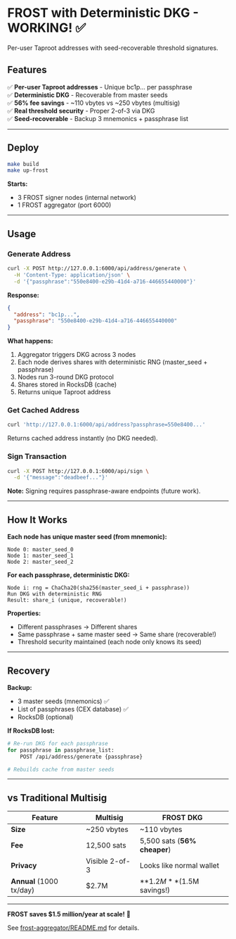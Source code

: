 # FROST with Deterministic DKG - **WORKING!** ✅

Per-user Taproot addresses with seed-recoverable threshold signatures.

## Features

✅ **Per-user Taproot addresses** - Unique bc1p... per passphrase  
✅ **Deterministic DKG** - Recoverable from master seeds  
✅ **56% fee savings** - ~110 vbytes vs ~250 vbytes (multisig)  
✅ **Real threshold security** - Proper 2-of-3 via DKG  
✅ **Seed-recoverable** - Backup 3 mnemonics + passphrase list  

---

## Deploy

```bash
make build
make up-frost
```

**Starts:**
- 3 FROST signer nodes (internal network)
- 1 FROST aggregator (port 6000)

---

## Usage

### Generate Address

```bash
curl -X POST http://127.0.0.1:6000/api/address/generate \
  -H 'Content-Type: application/json' \
  -d '{"passphrase":"550e8400-e29b-41d4-a716-446655440000"}'
```

**Response:**
```json
{
  "address": "bc1p...",
  "passphrase": "550e8400-e29b-41d4-a716-446655440000"
}
```

**What happens:**
1. Aggregator triggers DKG across 3 nodes
2. Each node derives shares with deterministic RNG (master_seed + passphrase)
3. Nodes run 3-round DKG protocol
4. Shares stored in RocksDB (cache)
5. Returns unique Taproot address

### Get Cached Address

```bash
curl 'http://127.0.0.1:6000/api/address?passphrase=550e8400...'
```

Returns cached address instantly (no DKG needed).

### Sign Transaction

```bash
curl -X POST http://127.0.0.1:6000/api/sign \
  -d '{"message":"deadbeef..."}'
```

**Note:** Signing requires passphrase-aware endpoints (future work).

---

## How It Works

**Each node has unique master seed (from mnemonic):**

```
Node 0: master_seed_0
Node 1: master_seed_1  
Node 2: master_seed_2
```

**For each passphrase, deterministic DKG:**

```
Node i: rng = ChaCha20(sha256(master_seed_i + passphrase))
Run DKG with deterministic RNG
Result: share_i (unique, recoverable!)
```

**Properties:**
- Different passphrases → Different shares
- Same passphrase + same master seed → Same share (recoverable!)
- Threshold security maintained (each node only knows its seed)

---

## Recovery

**Backup:**
- 3 master seeds (mnemonics) ✅
- List of passphrases (CEX database) ✅
- RocksDB (optional)

**If RocksDB lost:**
```bash
# Re-run DKG for each passphrase
for passphrase in passphrase_list:
    POST /api/address/generate {passphrase}

# Rebuilds cache from master seeds
```

---

## vs Traditional Multisig

| Feature                  | Multisig       | FROST DKG                    |
| ------------------------ | -------------- | ---------------------------- |
| **Size**                 | ~250 vbytes    | ~110 vbytes                  |
| **Fee**                  | 12,500 sats    | 5,500 sats (**56% cheaper**) |
| **Privacy**              | Visible 2-of-3 | Looks like normal wallet     |
| **Annual** (1000 tx/day) | $2.7M          | **$1.2M** ($1.5M savings!)   |

---

**FROST saves $1.5 million/year at scale!** 🚀

See [frost-aggregator/README.md](frost-aggregator/README.md) for details.
